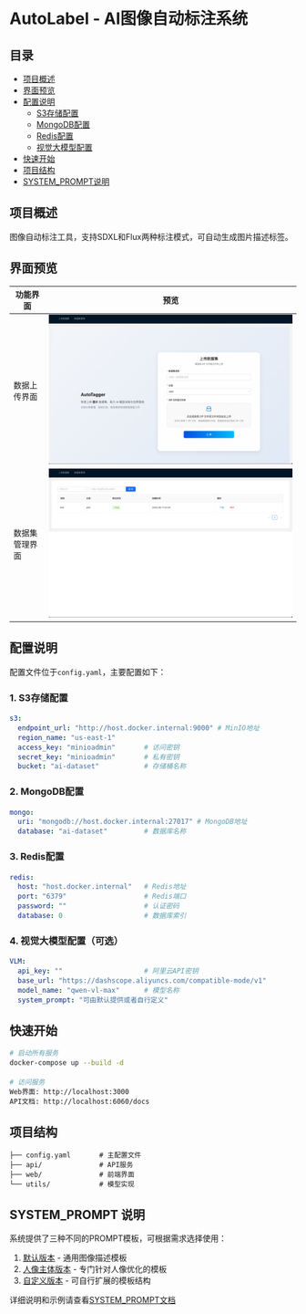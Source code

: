 # AutoLabel - AI图像自动标注系统

## 目录
- [项目概述](#项目概述)
- [界面预览](#界面预览)
- [配置说明](#配置说明)
  - [S3存储配置](#1-s3存储配置)
  - [MongoDB配置](#2-mongodb配置)
  - [Redis配置](#3-redis配置)
  - [视觉大模型配置](#4-视觉大模型配置可选默认使用wd-tagger模型进行标注)
- [快速开始](#快速开始)
- [项目结构](#项目结构)
- [SYSTEM_PROMPT说明](#system_prompt-说明)

## 项目概述
图像自动标注工具，支持SDXL和Flux两种标注模式，可自动生成图片描述标签。

## 界面预览
| 功能界面 | 预览 |
|---------|------|
| 数据上传界面 | ![数据上传界面](./docs/upload_page.png) |
| 数据集管理界面 | ![数据集管理界面](./docs/dataset_management.png) |

## 配置说明
配置文件位于`config.yaml`，主要配置如下：

### 1. S3存储配置
```yaml
s3:
  endpoint_url: "http://host.docker.internal:9000" # MinIO地址
  region_name: "us-east-1"
  access_key: "minioadmin"       # 访问密钥
  secret_key: "minioadmin"       # 私有密钥
  bucket: "ai-dataset"           # 存储桶名称
```

### 2. MongoDB配置
```yaml
mongo:
  uri: "mongodb://host.docker.internal:27017" # MongoDB地址
  database: "ai-dataset"         # 数据库名称
```

### 3. Redis配置
```yaml
redis:
  host: "host.docker.internal"   # Redis地址
  port: "6379"                   # Redis端口
  password: ""                   # 认证密码
  database: 0                    # 数据库索引
```

### 4. 视觉大模型配置（可选）
```yaml
VLM:
  api_key: ""                    # 阿里云API密钥
  base_url: "https://dashscope.aliyuncs.com/compatible-mode/v1"
  model_name: "qwen-vl-max"      # 模型名称
  system_prompt: "可由默认提供或者自行定义"
```

## 快速开始
```bash
# 启动所有服务
docker-compose up --build -d

# 访问服务
Web界面: http://localhost:3000
API文档: http://localhost:6060/docs
```

## 项目结构
```
├── config.yaml       # 主配置文件
├── api/              # API服务
├── web/              # 前端界面
└── utils/            # 模型实现
```

## SYSTEM_PROMPT 说明

系统提供了三种不同的PROMPT模板，可根据需求选择使用：

1. [默认版本](./SYSTEM_PROMPT.md#1-默认版本) - 通用图像描述模板
2. [人像主体版本](./SYSTEM_PROMPT.md#2-人像主体版本) - 专门针对人像优化的模板
3. [自定义版本](./SYSTEM_PROMPT.md#3-自定义版本) - 可自行扩展的模板结构

详细说明和示例请查看[SYSTEM_PROMPT文档](./SYSTEM_PROMPT.md)
